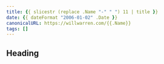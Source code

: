 ```yaml
---
title: {{ slicestr (replace .Name "-" " ") 11 | title }}
date: {{ dateFormat "2006-01-02" .Date }}
canonicalURL: https://willwarren.com/{{.Name}}
tags: []
---
```


## Heading
